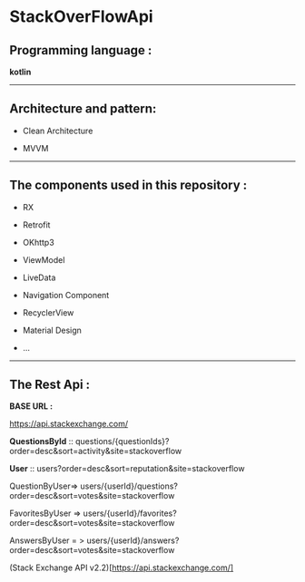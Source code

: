 # StackOverFlowApi

## Programming language :

**kotlin**



-----





## Architecture and pattern:

- Clean Architecture

- MVVM



------





## The components used in this repository :

- RX 

- Retrofit

- OKhttp3

- ViewModel

- LiveData

- Navigation Component

- RecyclerView

- Material Design

- ...



------




## The Rest Api :

**BASE URL :**  

https://api.stackexchange.com/



**QuestionsById** ::  questions/{questionIds}?order=desc&sort=activity&site=stackoverflow


**User** :: users?order=desc&sort=reputation&site=stackoverflow


QuestionByUser=> users/{userId}/questions?order=desc&sort=votes&site=stackoverflow


FavoritesByUser => users/{userId}/favorites?order=desc&sort=votes&site=stackoverflow
  
  
AnswersByUser = >  users/{userId}/answers?order=desc&sort=votes&site=stackoverflow



(Stack Exchange API v2.2)[https://api.stackexchange.com/]




